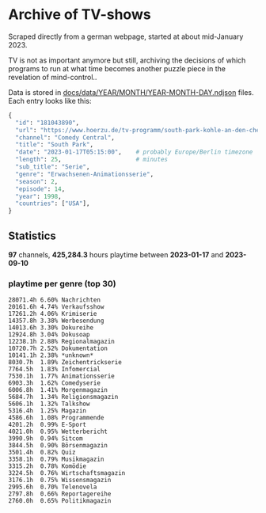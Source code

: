 # Archive of TV-shows

Scraped directly from a german webpage, started at about mid-January 2023.

TV is not as important anymore but still, archiving the decisions of which programs to run at what time
becomes another puzzle piece in the revelation of mind-control.. 

Data is stored in [docs/data/YEAR/MONTH/YEAR-MONTH-DAY.ndjson](docs/data/) files. 
Each entry looks like this:

```python
{
  "id": "181043890", 
  "url": "https://www.hoerzu.de/tv-programm/south-park-kohle-an-den-chefkoch/bid_181043890/", 
  "channel": "Comedy Central", 
  "title": "South Park", 
  "date": "2023-01-17T05:15:00",    # probably Europe/Berlin timezone 
  "length": 25,                     # minutes 
  "sub_title": "Serie", 
  "genre": "Erwachsenen-Animationsserie", 
  "season": 2, 
  "episode": 14, 
  "year": 1998, 
  "countries": ["USA"],
}
```

## Statistics

**97** channels, **425,284.3** hours playtime between **2023-01-17** and **2023-09-10**


### playtime per genre (top 30)

    28071.4h 6.60% Nachrichten
    20161.6h 4.74% Verkaufsshow
    17261.2h 4.06% Krimiserie
    14357.8h 3.38% Werbesendung
    14013.6h 3.30% Dokureihe
    12924.8h 3.04% Dokusoap
    12238.1h 2.88% Regionalmagazin
    10720.7h 2.52% Dokumentation
    10141.1h 2.38% *unknown*
    8030.7h  1.89% Zeichentrickserie
    7764.5h  1.83% Infomercial
    7530.1h  1.77% Animationsserie
    6903.3h  1.62% Comedyserie
    6006.8h  1.41% Morgenmagazin
    5684.7h  1.34% Religionsmagazin
    5606.1h  1.32% Talkshow
    5316.4h  1.25% Magazin
    4586.6h  1.08% Programmende
    4201.2h  0.99% E-Sport
    4021.0h  0.95% Wetterbericht
    3990.9h  0.94% Sitcom
    3844.5h  0.90% Börsenmagazin
    3501.4h  0.82% Quiz
    3358.1h  0.79% Musikmagazin
    3315.2h  0.78% Komödie
    3224.5h  0.76% Wirtschaftsmagazin
    3176.1h  0.75% Wissensmagazin
    2995.6h  0.70% Telenovela
    2797.8h  0.66% Reportagereihe
    2760.0h  0.65% Politikmagazin
